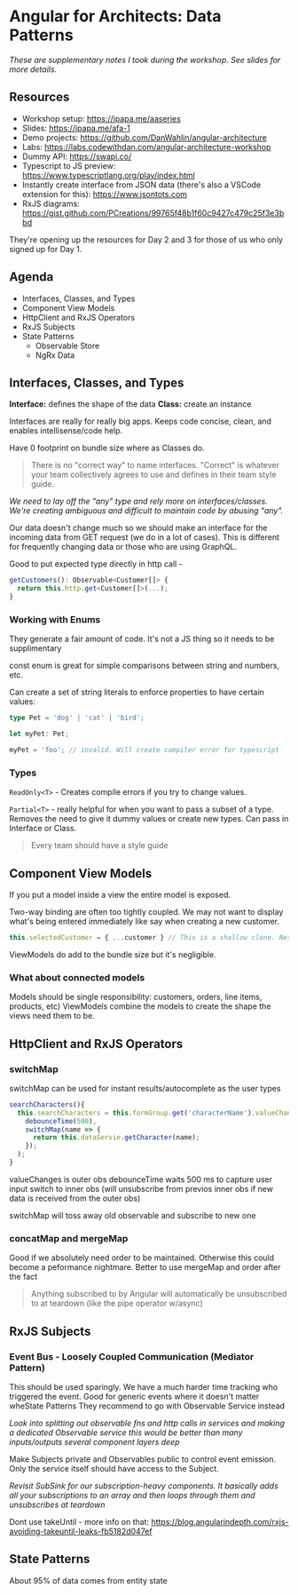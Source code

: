 # Angular for Architects: Data Patterns

*These are supplementary notes I took during the workshop. See slides for more details.*

## Resources

- Workshop setup: <https://jpapa.me/aaseries>
- Slides: <https://jpapa.me/afa-1>
- Demo projects: <https://github.com/DanWahlin/angular-architecture>
- Labs: <https://labs.codewithdan.com/angular-architecture-workshop>
- Dummy API: <https://swapi.co/>
- Typescript to JS preview: <https://www.typescriptlang.org/play/index.html>
- Instantly create interface from JSON data (there's also a VSCode extension for this): <https://www.jsontots.com>
- RxJS diagrams: <https://gist.github.com/PCreations/99765f48b1f60c9427c479c25f3e3bbd>

They're opening up the resources for Day 2 and 3 for those of us who only signed up for Day 1.

## Agenda

- Interfaces, Classes, and Types
- Component View Models
- HttpClient and RxJS Operators
- RxJS Subjects
- State Patterns
  - Observable Store
  - NgRx Data

## Interfaces, Classes, and Types

**Interface:** defines the shape of the data
**Class:** create an instance

Interfaces are really for really big apps. Keeps code concise, clean, and enables intellisense/code help.

Have 0 footprint on bundle size where as Classes do.

> There is no "correct way" to name interfaces. "Correct" is whatever your team collectively agrees to use and defines in their team style guide.

*We need to lay off the "any" type and rely more on interfaces/classes. We're creating ambiguous and difficult to maintain code by abusing "any".*

Our data doesn't change much so we should make an interface for the incoming data from GET request (we do in a lot of cases). This is different for frequently changing data or those who are using GraphQL.

Good to put expected type directly in http call -

```typescript
getCustomers(): Observable<Customer[]> {
  return this.http.get<Customer[]>(...);
}
```

### Working with Enums

They generate a fair amount of code. It's not a JS thing so it needs to be supplimentary

const enum is great for simple comparisons between string and numbers, etc.

Can create a set of string literals to enforce properties to have certain values:

```typescript
type Pet = 'dog' | 'cat' | 'bird';

let myPet: Pet;

myPet = 'foo'; // invalid. Will create compiler error for typescript
```

### Types

`ReadOnly<T>` - Creates compile errors if you try to change values. 

`Partial<T>` - really helpful for when you want to pass a subset of a type. Removes the need to give it dummy values or create new types. Can pass in Interface or Class.

> Every team should have a style guide

## Component View Models

If you put a model inside a view the entire model is exposed.

Two-way binding are often too tightly coupled. We may not want to display what's being entered immediately like say when creating a new customer.

```typescript
this.selectedCustomer = { ...customer } // This is a shallow clone. Nested objects can be cloned with libraries if needed
```

ViewModels do add to the bundle size but it's negligible.

### What about connected models

Models should be single responsibility: customers, orders, line items, products, etc)
ViewModels combine the models to create the shape the views need them to be.

## HttpClient and RxJS Operators

### switchMap

switchMap can be used for instant results/autocomplete as the user types

```typescript
searchCharacters(){
  this.searchCharacters = this.formGroup.get('characterName').valueChanges.pipe(
    debounceTime(500),
    switchMap(name => {
      return this.dataServie.getCharacter(name);
    });
  );
}
```

valueChanges is outer obs
debounceTime waits 500 ms to capture user input
switch to inner obs (will unsubscribe from previos inner obs if new data is received from the outer obs)

switchMap will toss away old observable and subscribe to new one

### concatMap and mergeMap

Good if we absolutely need order to be maintained. Otherwise this could become a peformance nightmare. Better to use mergeMap and order after the fact

> Anything subscribed to by Angular will automatically be unsubscribed to at teardown (like the pipe operator w/async)

## RxJS Subjects

### Event Bus - Loosely Coupled Communication (Mediator Pattern)

This should be used sparingly. We have a much harder time tracking who triggered the event.
Good for generic events where it doesn't matter wheState Patterns
They recommend to go with Observable Service instead

*Look into splitting out observable fns and http calls in services and making a dedicated Observable service*
*this would be better than many inputs/outputs several component layers deep*

Make Subjects private and Observables public to control event emission. Only the service itself should have access to the Subject.

*Revisit SubSink for our subscription-heavy components. It basically adds all your subscriptions to an array and then loops through them and unsubscribes at teardown*

Dont use takeUntil - more info on that: <https://blog.angularindepth.com/rxjs-avoiding-takeuntil-leaks-fb5182d047ef>

## State Patterns

About 95% of data comes from entity state
